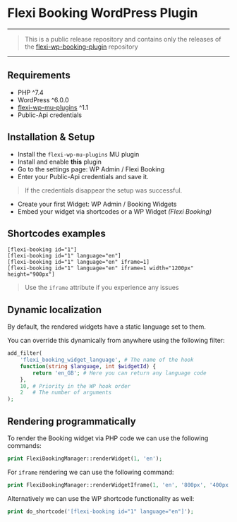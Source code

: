# Flexi Booking WordPress Plugin

---
> This is a public release repository and contains only the releases of the [flexi-wp-booking-plugin](https://github.com/illion-it-group/flexi-wp-booking-plugin) repository
---

## Requirements
- PHP ^7.4
- WordPress ^6.0.0
- [flexi-wp-mu-plugins](https://bitbucket.org/illionitgroup/flexi-wp-mu-plugins/src/main/) ^1.1
- Public-Api credentials

## Installation & Setup
- Install the `flexi-wp-mu-plugins` MU plugin
- Install and enable __this__ plugin
- Go to the settings page: WP Admin / Flexi Booking
- Enter your Public-Api credentials and save it.
> If the credentials disappear the setup was successful.
- Create your first Widget: WP Admin / Booking Widgets
- Embed your widget via shortcodes or a WP Widget _(Flexi Booking)_

## Shortcodes examples
```
[flexi-booking id="1"]
[flexi-booking id="1" language="en"]
[flexi-booking id="1" language="en" iframe=1]
[flexi-booking id="1" language="en" iframe=1 width="1200px" height="900px"]
```
> Use the `iframe` attribute if you experience any issues

## Dynamic localization
By default, the rendered widgets have a static language set to them.

You can override this dynamically from anywhere using the following filter:
```php
add_filter(
    'flexi_booking_widget_language', # The name of the hook
    function(string $language, int $widgetId) {
        return 'en_GB'; # Here you can return any language code
    },
    10, # Priority in the WP hook order
    2   # The number of arguments
);
```

## Rendering programmatically
To render the Booking widget via PHP code we can use the following commands:
```php
print FlexiBookingManager::renderWidget(1, 'en');
```

For `iframe` rendering we can use the following command:
```php
print FlexiBookingManager::renderWidgetIframe(1, 'en', '800px', '400px');
```

Alternatively we can use the WP shortcode functionality as well:
```php
print do_shortcode('[flexi-booking id="1" language="en"]');
```